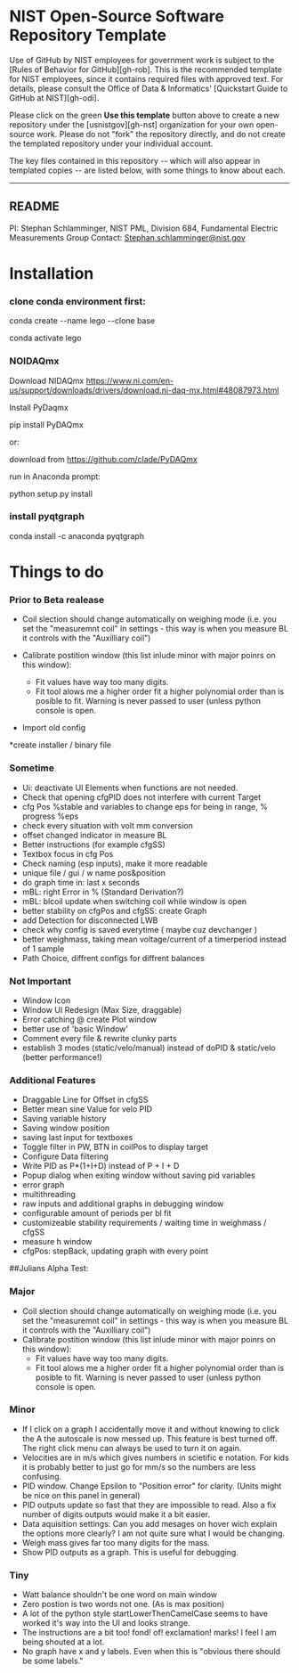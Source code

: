 # NIST Open-Source Software Repository Template

Use of GitHub by NIST employees for government work is subject to
the [Rules of Behavior for GitHub][gh-rob]. This is the
recommended template for NIST employees, since it contains
required files with approved text. For details, please consult
the Office of Data & Informatics' [Quickstart Guide to GitHub at
NIST][gh-odi].

Please click on the green **Use this template** button above to
create a new repository under the [usnistgov][gh-nst]
organization for your own open-source work. Please do not "fork"
the repository directly, and do not create the templated
repository under your individual account.

The key files contained in this repository -- which will also
appear in templated copies -- are listed below, with some things
to know about each.

---

## README


PI: Stephan Schlamminger, NIST PML, Division 684, Fundamental Electric Measurements Group
Contact: Stephan.schlamminger@nist.gov





# Installation

### clone conda environment first:

conda create --name lego --clone base

conda activate lego

### NOIDAQmx

Download NIDAQmx
https://www.ni.com/en-us/support/downloads/drivers/download.ni-daq-mx.html#48087973.html

Install PyDaqmx 


pip install PyDAQmx

or:

download from https://github.com/clade/PyDAQmx

run in Anaconda prompt:

python setup.py install


### install pyqtgraph

conda install -c anaconda pyqtgraph 


# Things to do

### Prior to Beta realease
* Coil slection should change automatically on weighing mode (i.e. you set the "measuremnt coil" in settings -  this way is when you measure BL it controls with the "Auxilliary coil")
* Calibrate postition window (this list inlude minor with major poinrs on this window):
	+ Fit values have way too many digits.
	+ Fit tool alows me a higher order fit a higher polynomial order than is posible to fit. Warning is never passed to user (unless python console is open.


* Import old config

*create installer / binary file




### Sometime
* Ui: deactivate UI Elements when functions are not needed.
* Check that opening cfgPID does not interfere with current Target
* cfg Pos %stable and variables to change eps for being in range, % progress %eps
* check every situation with volt mm conversion
* offset changed indicator in measure BL
* Better instructions (for example cfgSS)
* Textbox focus in cfg Pos
* Check naming (esp inputs), make it more readable
* unique file / gui / w name pos&position
* do graph time in: last x seconds
* mBL: right Error in % (Standard Derivation?)
* mBL: blcoil update when switching coil while window is open
* better stability on cfgPos and cfgSS: create Graph
* add Detection for disconnected LWB
* check why config is saved everytime ( maybe cuz devchanger )
* better weighmass, taking mean voltage/current of a timerperiod instead of 1 sample 
* Path Choice, diffrent configs for diffrent balances



### Not Important
* Window Icon
* Window UI Redesign (Max Size, draggable)
* Error catching @ create Plot window
* better use of 'basic Window'
* Comment every file & rewrite clunky parts
* establish 3 modes (static/velo/manual) instead of doPID & static/velo (better performance!)

### Additional Features
* Draggable Line for Offset in cfgSS
* Better mean sine Value for velo PID
* Saving variable history
* Saving window position
* saving last input for textboxes
* Toggle filter in PW, BTN in coilPos to display target
* Configure Data filtering
* Write PID as P*(1+I+D) instead of P + I + D
* Popup dialog when exiting window without saving pid variables
* error graph
* multithreading
* raw inputs and additional graphs in debugging window
* configurable amount of periods per bl fit
* customizeable stability requirements / waiting time in weighmass / cfgSS
* measure h window
* cfgPos: stepBack, updating graph with every point

##Julians Alpha Test:

### Major
* Coil slection should change automatically on weighing mode (i.e. you set the "measuremnt coil" in settings -  this way is when you measure BL it controls with the "Auxilliary coil")
* Calibrate postition window (this list inlude minor with major poinrs on this window):
	+ Fit values have way too many digits.
	+ Fit tool alows me a higher order fit a higher polynomial order than is posible to fit. Warning is never passed to user (unless python console is open.

### Minor

* If I click on a graph I accidentally move it and without knowing to click the A the autoscale is now messed up. This feature is best turned off. The right click menu can always be used to turn it on again.
* Velocities are in m/s which gives numbers in scietific e notation. For kids it is probably better to just go for mm/s so the numbers are less confusing.
* PID window. Change Epsilon to "Position error" for clarity. (Units might be nice on this panel in general)
* PID outputs update so fast that they are impossible to read. Also a fix number of digits outputs would make it a bit easier.
* Data aquisition settings: Can you add mesages on hover wich explain the options more clearly? I am not quite sure what I would be changing.
* Weigh mass gives far too many digits for the mass.
* Show PID outputs as a graph. This is useful for debugging.

### Tiny

* Watt balance shouldn't be one word on main window
* Zero postion is two words not one. (As is max position)
* A lot of the python style startLowerThenCamelCase seems to have worked it's way into the UI and looks strange.
* The instructions are a bit too! fond! of! exclamation! marks! I feel I am being shouted at a lot.
* No graph have x and y labels. Even when this is "obvious there should be some labels."